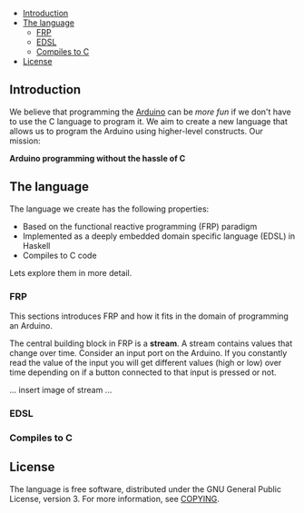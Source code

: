 * [Introduction](#introduction)
* [The language](#the-language)
  * [FRP](#frp)
  * [EDSL](#edsl)
  * [Compiles to C](#compiles-to-c)
* [License](#license)

## Introduction

We believe that programming the [Arduino](http://arduino.cc/) can be *more fun*
if we don't have to use the C language to program it. We aim to create a new
language that allows us to program the Arduino using higher-level
constructs. Our mission:

**Arduino programming without the hassle of C**

## The language

The language we create has the following properties:

* Based on the functional reactive programming (FRP) paradigm
* Implemented as a deeply embedded domain specific language (EDSL) in Haskell
* Compiles to C code

Lets explore them in more detail.

### FRP

This sections introduces FRP and how it fits in the domain of programming an
Arduino.

The central building block in FRP is a **stream**. A stream contains values
that change over time. Consider an input port on the Arduino. If you constantly
read the value of the input you will get different values (high or low) over
time depending on if a button connected to that input is pressed or not.

... insert image of stream ...

### EDSL

### Compiles to C

## License

The language is free software, distributed under the GNU General Public
License, version 3. For more information, see [COPYING](COPYING).
